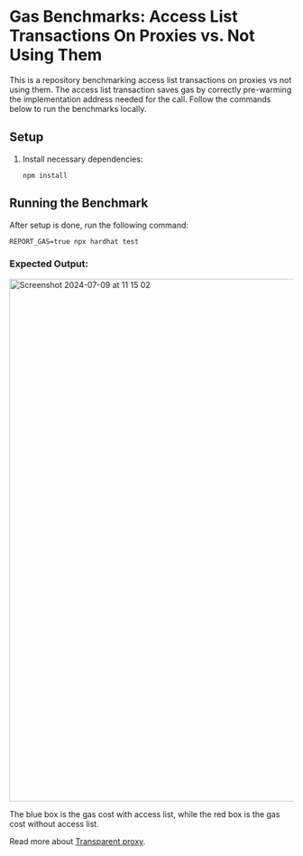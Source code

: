 # Gas Benchmarks: Access List Transactions On Proxies vs. Not Using Them

This is a repository benchmarking access list transactions on proxies vs not using them. The access list transaction saves gas by correctly pre-warming the implementation address needed for the call. Follow the commands below to run the benchmarks locally.

## Setup
    
 1. Install necessary dependencies:

    ```shell
    npm install
    ```
## Running the Benchmark

After setup is done, run the following command:

```shell
REPORT_GAS=true npx hardhat test
```
### Expected Output:
<img width="926" alt="Screenshot 2024-07-09 at 11 15 02" src="https://github.com/RareSkills/access-list-benchmarks/assets/36541366/8e7567f8-500d-4251-9e8b-b7c9bd86b529">


The blue box is the gas cost with access list, while the red box is the gas cost without access list.

Read more about [Transparent proxy](https://docs.openzeppelin.com/contracts/4.x/api/proxy#TransparentUpgradeableProxy).
